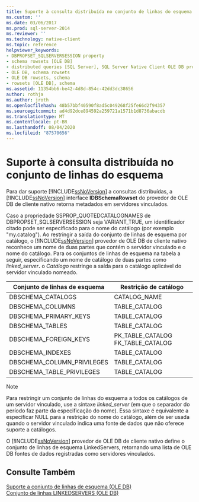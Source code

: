 ```yaml
---
title: Suporte à consulta distribuída no conjunto de linhas do esquema | Microsoft Docs
ms.custom: ''
ms.date: 03/06/2017
ms.prod: sql-server-2014
ms.reviewer: ''
ms.technology: native-client
ms.topic: reference
helpviewer_keywords:
- DBPROPSET_SQLSERVERSESSION property
- schema rowsets [OLE DB]
- distributed queries [SQL Server], SQL Server Native Client OLE DB provider
- OLE DB, schema rowsets
- OLE DB rowsets, schema
- rowsets [OLE DB], schema
ms.assetid: 11354bb6-be42-4d8d-854c-42dd3dc38656
author: rothja
ms.author: jroth
ms.openlocfilehash: 48b57bbf40590f8ad5c049268f25fe66d2f94357
ms.sourcegitcommit: ad4d92dce894592a259721a1571b1d8736abacdb
ms.translationtype: MT
ms.contentlocale: pt-BR
ms.lasthandoff: 08/04/2020
ms.locfileid: "87570656"
---
```

# <a name="distributed-query-support-in-schema-rowsets"></a>Suporte à consulta distribuída no conjunto de linhas do esquema
  Para dar suporte [!INCLUDE[ssNoVersion](../../../includes/ssnoversion-md.md)] a consultas distribuídas, a [!INCLUDE[ssNoVersion](../../../includes/ssnoversion-md.md)] interface **IDBSchemaRowset** do provedor de OLE DB de cliente nativo retorna metadados em servidores vinculados.  
  
 Caso a propriedade SSPROP_QUOTEDCATALOGNAMES de DBPROPSET_SQLSERVERSESSION seja VARIANT_TRUE, um identificador citado pode ser especificado para o nome do catálogo (por exemplo "my.catalog"). Ao restringir a saída do conjunto de linhas de esquema por catálogo, o [!INCLUDE[ssNoVersion](../../../includes/ssnoversion-md.md)] provedor de OLE DB de cliente nativo reconhece um nome de duas partes que contém o servidor vinculado e o nome do catálogo. Para os conjuntos de linhas de esquema na tabela a seguir, especificando um nome de catálogo de duas partes como _linked_server_**.** o _Catálogo_ restringe a saída para o catálogo aplicável do servidor vinculado nomeado.  
  
|Conjunto de linhas de esquema|Restrição de catálogo|  
|-------------------|-------------------------|  
|DBSCHEMA_CATALOGS|CATALOG_NAME|  
|DBSCHEMA_COLUMNS|TABLE_CATALOG|  
|DBSCHEMA_PRIMARY_KEYS|TABLE_CATALOG|  
|DBSCHEMA_TABLES|TABLE_CATALOG|  
|DBSCHEMA_FOREIGN_KEYS|PK_TABLE_CATALOG FK_TABLE_CATALOG|  
|DBSCHEMA_INDEXES|TABLE_CATALOG|  
|DBSCHEMA_COLUMN_PRIVILEGES|TABLE_CATALOG|  
|DBSCHEMA_TABLE_PRIVILEGES|TABLE_CATALOG|  
  
> [!NOTE]  
>  Para restringir um conjunto de linhas do esquema a todos os catálogos de um servidor vinculado, use a sintaxe *linked_server* (em que o separador do período faz parte da especificação do nome). Essa sintaxe é equivalente a especificar NULL para a restrição do nome do catálogo, além de ser usada quando o servidor vinculado indica uma fonte de dados que não oferece suporte a catálogos.  
  
 O [!INCLUDE[ssNoVersion](../../../includes/ssnoversion-md.md)] provedor de OLE DB de cliente nativo define o conjunto de linhas de esquema LinkedServers, retornando uma lista de OLE DB fontes de dados registradas como servidores vinculados.  
  
## <a name="see-also"></a>Consulte Também  
 [Suporte a conjunto de linhas de esquema &#40;OLE DB&#41;](schema-rowset-support-ole-db.md)   
 [Conjunto de linhas LINKEDSERVERS &#40;OLE DB&#41;](schema-rowsets-linkedservers-rowset.md)  
  
  
